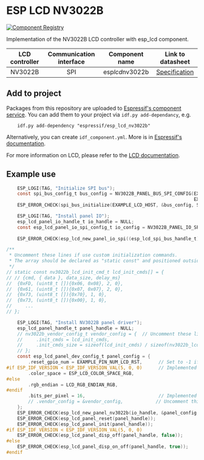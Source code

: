 # ESP LCD NV3022B

[![Component Registry](https://components.espressif.com/components/espressif/esp*lcd*nv3022b/badge.svg)](https://components.espressif.com/components/espressif/esp*lcd*nv3022b)

Implementation of the NV3022B LCD controller with esp_lcd component.

| LCD controller | Communication interface | Component name | Link to datasheet |
| :------------: | :---------------------: | :------------: | :---------------: |
| NV3022B        | SPI                     | esp*lcd*nv3022b     | [Specification](https://dl.espressif.com/AE/esp-iot-solution/NV3022B-Datasheet-V10.pdf) |

## Add to project

Packages from this repository are uploaded to [Espressif's component service](https://components.espressif.com/).
You can add them to your project via `idf.py add-dependancy`, e.g.
```
    idf.py add-dependency "espressif/esp_lcd_nv3022b"
```

Alternatively, you can create `idf_component.yml`. More is in [Espressif's documentation](https://docs.espressif.com/projects/esp-idf/en/latest/esp32/api-guides/tools/idf-component-manager.html).

For more information on LCD, please refer to the [LCD documentation](https://docs.espressif.com/projects/esp-iot-solution/en/latest/display/lcd/index.html).

## Example use

```c
    ESP_LOGI(TAG, "Initialize SPI bus");
    const spi_bus_config_t bus_config = NV3022B_PANEL_BUS_SPI_CONFIG(EXAMPLE_PIN_NUM_LCD_PCLK, EXAMPLE_PIN_NUM_LCD_MOSI,
                                                                     EXAMPLE_LCD_H_RES * 80 * sizeof(uint16_t));
    ESP_ERROR_CHECK(spi_bus_initialize(EXAMPLE_LCD_HOST, &bus_config, SPI_DMA_CH_AUTO));

    ESP_LOGI(TAG, "Install panel IO");
    esp_lcd_panel_io_handle_t io_handle = NULL;
    const esp_lcd_panel_io_spi_config_t io_config = NV3022B_PANEL_IO_SPI_CONFIG(EXAMPLE_PIN_NUM_LCD_CS, EXAMPLE_PIN_NUM_LCD_DC,
                                                                                example_callback, &example_callback_ctx);
    ESP_ERROR_CHECK(esp_lcd_new_panel_io_spi((esp_lcd_spi_bus_handle_t)EXAMPLE_LCD_HOST, &io_config, &io_handle));

/**
 * Uncomment these lines if use custom initialization commands.
 * The array should be declared as "static const" and positioned outside the function.
 */
// static const nv3022b_lcd_init_cmd_t lcd_init_cmds[] = {
// // {cmd, { data }, data_size, delay_ms}
//  {0xFD, (uint8_t []){0x06, 0x08}, 2, 0},
//  {0x61, (uint8_t []){0x07, 0x07}, 2, 0},
//  {0x73, (uint8_t []){0x70}, 1, 0},
//  {0x73, (uint8_t []){0x00}, 1, 0},
//     ...
// };

    ESP_LOGI(TAG, "Install NV3022B panel driver");
    esp_lcd_panel_handle_t panel_handle = NULL;
    // nv3022b_vendor_config_t vendor_config = {  // Uncomment these lines if use custom initialization commands
    //     .init_cmds = lcd_init_cmds,
    //     .init_cmds_size = sizeof(lcd_init_cmds) / sizeof(nv3022b_lcd_init_cmd_t),
    // };
    const esp_lcd_panel_dev_config_t panel_config = {
        .reset_gpio_num = EXAMPLE_PIN_NUM_LCD_RST,      // Set to -1 if not use
#if ESP_IDF_VERSION < ESP_IDF_VERSION_VAL(5, 0, 0)      // Implemented by LCD command `36h`
        .color_space = ESP_LCD_COLOR_SPACE_RGB,
#else
        .rgb_endian = LCD_RGB_ENDIAN_RGB,
#endif
        .bits_per_pixel = 16,                           // Implemented by LCD command `3Ah` (12/16/18)
        // .vendor_config = &vendor_config,            // Uncomment this line if use custom initialization commands
    };
    ESP_ERROR_CHECK(esp_lcd_new_panel_nv3022b(io_handle, &panel_config, &panel_handle));
    ESP_ERROR_CHECK(esp_lcd_panel_reset(panel_handle));
    ESP_ERROR_CHECK(esp_lcd_panel_init(panel_handle));
#if ESP_IDF_VERSION < ESP_IDF_VERSION_VAL(5, 0, 0)
    ESP_ERROR_CHECK(esp_lcd_panel_disp_off(panel_handle, false));
#else
    ESP_ERROR_CHECK(esp_lcd_panel_disp_on_off(panel_handle, true));
#endif
```

